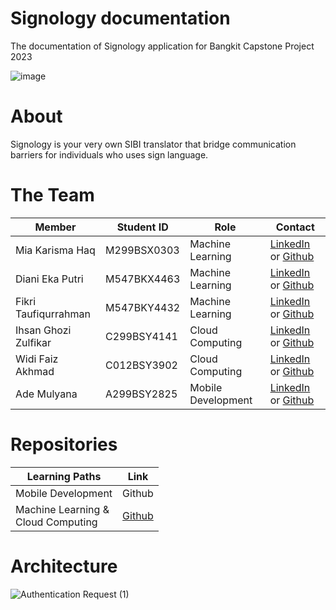 # Signology documentation
The documentation of Signology application for Bangkit Capstone Project 2023

![image](https://github.com/Signology/.github/assets/93120790/fee95595-e809-4aba-86f5-13897278fd5c)


# About
Signology is your very own SIBI translator that bridge communication barriers for individuals who uses sign language.

# The Team
| Member | Student ID | Role | Contact |
|-----------------|-----------------|-----------------|-----------------|
| Mia Karisma Haq | M299BSX0303 | Machine Learning | [LinkedIn](https://www.linkedin.com/in/mia-karisma-haq-175602230/) or [Github](https://github.com/miakarisma) |
| Diani Eka Putri | M547BKX4463 | Machine Learning | [LinkedIn](https://www.linkedin.com/in/dianiekaputri28/) or [Github](https://github.com/diiaanniiep) |
| Fikri Taufiqurrahman | M547BKY4432 | Machine Learning | [LinkedIn](https://www.linkedin.com/in/fikri-taufiqurrahman-6097bb25b/) or [Github](https://github.com/fikri-taufiqurrahman) |
| Ihsan Ghozi Zulfikar | C299BSY4141 | Cloud Computing | [LinkedIn](https://www.linkedin.com/in/ihsan-ghozi-zulfikar-86a721280/) or [Github](https://github.com/ihsanGhoziZulfikar) |
| Widi Faiz Akhmad | C012BSY3902 | Cloud Computing | [LinkedIn](https://www.linkedin.com/in/widi-faiz-akhmad/) or [Github](https://github.com/widifaizakhmad) |
| Ade Mulyana | A299BSY2825 | Mobile Development | [LinkedIn](https://www.linkedin.com/in/ademulyn/) or [Github](https://github.com/adem299) |

# Repositories
| Learning Paths | Link |
|-----------------|-----------------|
| Mobile Development | Github |
| Machine Learning & <br> Cloud Computing | [Github](https://github.com/Signology/signology-api) |

# Architecture
![Authentication Request (1)](https://github.com/Signology/.github/assets/93120790/894be652-7ea4-4470-b58a-924dfe5749f2)
